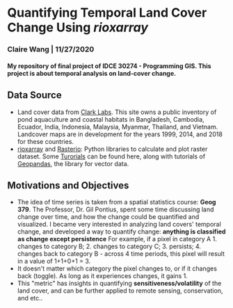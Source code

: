 # Quantifying Temporal Land Cover Change Using *rioxarray*
### Claire Wang | 11/27/2020
#### My repository of final project of IDCE 30274 - Programming GIS. This project is about temporal analysis on land-cover change.

## Data Source
- Land cover data from [Clark Labs](https://clarklabs.org/aquaculture/). This site owns a public inventory of pond aquaculture and coastal habitats in Bangladesh, Cambodia, Ecuador, India, Indonesia, Malaysia, Myanmar, Thailand, and Vietnam. Landcover maps are in development for the years 1999, 2014, and 2018 for these countries. 
- [rioxarray](https://corteva.github.io/rioxarray/stable/) and [Rasterio](https://rasterio.readthedocs.io/en/latest/): Python libraries to calculate and plot raster dataset. Some [Turorials](https://carpentries-incubator.github.io/geospatial-python/aio/index.html) can be found here, along with tutorials of [Geopandas](https://geopandas.org/), the library for vector data.

## Motivations and Objectives
- The idea of time series is taken from a spatial statistics course: **Geog 379**. The Professor, Dr. Gil Pontius, spent some time discussing land change over time, and how the change could be quantified and visualized. I became very interested in analyzing land covers' temporal change, and developed a way to quantify change: **anything is classified as change except persistence** For example, if a pixel in category A 1. changes to category B; 2. changes to category C; 3. persists; 4. changes back to category B - across 4 time periods, this pixel will result in a value of 1+1+0+1 = 3. 
- It doesn't matter which category the pixel changes to, or if it changes back (toggle). As long as it experiences changes, it gains 1.
- This "metric" has insights in quantifying **sensitiveness/volatility** of the land cover, and can be further applied to remote sensing, conservation, and etc..

## 
